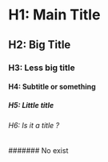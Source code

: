 # H1: Main Title

## H2: Big Title

### H3: Less big title

#### H4: Subtitle or something

##### H5: Little       title

###### H6: Is it a title ?

####### No exist

